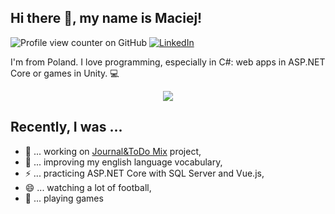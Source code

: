 ## Hi there 👋, my name is Maciej!

![Profile view counter on GitHub](https://komarev.com/ghpvc/?username=miketrusky) [![LinkedIn](https://img.shields.io/badge/LinkedIn-0077B5?style=for-the-badge&logo=linkedin&logoColor=white)](https://www.linkedin.com/in/maciej-trzuskowski/)

I'm from Poland. I love programming, especially in C#: web apps in ASP.NET Core or games in Unity. 💻


<p align="center">
    <img src="https://skillicons.dev/icons?i=dotnet,cs,git,github,gitlab,css,bootstrap,html,js,jquery,vue,unity,discord,cpp,firebase" />
</p>

## Recently, I was ...

- 🌱 ... working on [Journal&ToDo Mix](https://github.com/MikeTrusky/JournalToDoMix) project,
- 💬 ... improving my english language vocabulary,
- ⚡ ... practicing ASP.NET Core with SQL Server and Vue.js,
- 😄 ... watching a lot of football,
- 👯 ... playing games

<!--
**MikeTrusky/miketrusky** is a ✨ _special_ ✨ repository because its `README.md` (this file) appears on your GitHub profile.

Here are some ideas to get you started:

- 🔭 I’m currently working on ...
- 🌱 I’m currently learning ...
- 👯 I’m looking to collaborate on ...
- 🤔 I’m looking for help with ...
- 💬 Ask me about ...
- 📫 How to reach me: ...
- 😄 Pronouns: ...
- ⚡ Fun fact: ...
-->
